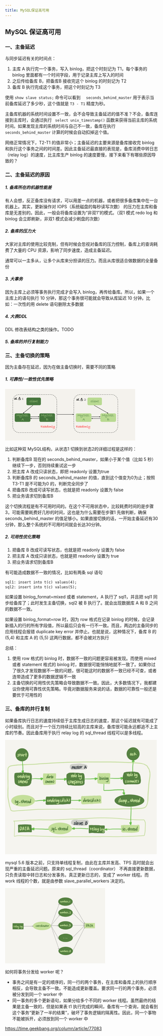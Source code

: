 ```yaml
---
title: MySQL保证高可用
---
```


## MySQL 保证高可用

### 一、主备延迟

与同步延迟有关的时间点：

1. 主库 A 执行完一个事务，写入 binlog，把这个时刻记为 T1，每个事务的 binlog 里面都有一个时间字段，用于记录主库上写入的时间
2. 之后传给备库 B，把备库B 接收完这个 binlog 的时刻记为 T2
3. 备库 B 执行完成这个事务，把这个时刻记为 T3

使用 ` show slave status; ` 命令可以看到 `  seconds_behind_master`  用于表示当前备库延迟了多少秒，这个值就是 `T3 - T1`  精度为秒。

主备库机器的系统时间设置不一致，会不会导致主备延迟的值不准？不会，备库连接到主库时，会通过执行 ` select unix_timestamp()` 函数来获得当前主库的系统时间。如果发现主库的系统时间与自己不一致，备库在执行 `seconds_behind_master` 计算的时候会自动扣掉这个值。

网络正常情况下，T2-T1 的值非常小；主备延迟的主要来源是备库接收完 binlog 和执行这个事务之间的时间差。因此主备延迟最直接的表现是，备库消费中转日志（relay log）的速度，比主库生产 binlog 的速度要慢，接下来看下有哪些原因导致的？

### 二、主备延迟的原因

##### 1. 备库所在的机器性能差

有人会想，反正备库没有请求，可以用差一点的机器，或者把很多备库集中在一台机器上。其实，更新操作对 IOPS（系统磁盘的每秒读写次数） 的压力在主库和备库是无差别的。因此，一般会将备库设置为“非双1”的模式。（双1 模式 redo log 和 binlog 会立即刷新，非双1 模式会减少刷盘的次数）

##### 2. 备库的压力大

大家对主库的使用比较克制，但有时候会忽视对备库的压力控制，备库上的查询耗费了大量的 CPU 资源，影响了同步速度，造成主备延迟。

通常可以一主多从，让多个从库来分担读的压力。而且从库很适合做数据的全量备份

##### 3. 大事务

因为主库上必须等事务执行完成才会写入 binlog，再传给备库。所以，如果一个主库上的语句执行 10 分钟，那这个事务很可能就会导致从库延迟 10 分钟。比如：一次性的用 delete 语句删除太多数据

##### 4. 大表DDL

DDL 修改表结构之类的操作。TODO

##### 5. 备库的并行复制能力

### 三、主备切换的策略

因为主备存在延迟，因为在做主备切换时，需要不同的策略

##### 1. 可靠性/一致性优先策略

<img src="./image/双MySQL结构.png" style="zoom:50%;" />

比如这种双 MySQL结构，从状态1 切换到状态2的详细过程是这样的：

1. 判断备库B 现在的 seconds_behind_master，如果小于某个值（比如 5 秒）继续下一步，否则持续重试这一步
2. 把主库 A 改成只读状态，即把 readonly 设置为true
3. 判断备库B 的 seconds_behind_master 的值，直到这个值变为0为止；按照 T3-T1 是不可能为0 的，判断完全同步了
4. 把备库B 改成可读写状态，也就是把 readonly 设置为 false 
5. 把业务请求切到备库B

这个切换流程是有不可用时间的。在这个不可用状态中，比较耗费时间的是步骤3，可能需要耗费好几秒的时间，这也是为什么需要在步骤1 先做判断，确保 seconds_behind_master 的值足够小。如果直接切换的话，一开始主备延迟有30分钟，那么整个系统的不可用时间就会长达30分钟。

##### 2. 可用性优化策略

1. 把备库 B 改成可读写状态，也就是把 readonly 设置为 false 
2. 把主库 A 改成只读状态，也就是把 readonly 设置为 true 
3. 把业务请求切到备库B

有可能造成数据不一致的情况，比如有两条 sql 语句

```
sql1: insert into t(c) values(4);
sql2: insert into t(c) values(5);
```

如果设置 binlog_format=mixed 或者 statement，A 执行了 sql1，并且把 sql1 同步给备库了；此时发生主备切换，sql2 被 B 执行了。就会出现数据库 A 和 B 之间的数据不一致。

如果设置 binlog_format=row 时，因为 row 格式在记录 binlog 的时候，会记录新插入的行的所有字段值，所以最后只会有一行不一致。而且，两边的主备同步的应用线程会报错 duplicate key error 并停止。也就是说，这种情况下，备库 B 的 (5,4) 和主库 A 的 (5,5) 这两行数据，都不会被对方执行

总结：

1. 使用 row 格式的 binlog 时，数据不一致的问题更容易被发现。而使用 mixed 或者 statement 格式的 binlog 时，数据很可能悄悄地就不一致了。如果你过了很久才发现数据不一致的问题，很可能这时的数据不一致已经不可查，或者连带造成了更多的数据逻辑不一致
2. 主备切换的可用性优先策略会导致数据不一致。因此，大多数情况下，我都建议你使用可靠性优先策略。毕竟对数据服务来说的话，数据的可靠性一般还是要优于可用性的

### 三、备库的并行复制

如果备库执行日志的速度持续低于主库生成日志的速度，那这个延迟就有可能成了小时级别。而且对于一个压力持续比较高的主库来说，备库很可能永远都追不上主库的节奏。因此备库用于执行 relay log 的 sql_thread 线程可以是多线程。

<img src="./image/主备流程图.jpg" style="zoom:50%;" />

mysql 5.6 版本之前，只支持单线程复制，由此在主库并发高、TPS 高时就会出现严重的主备延迟问题。原来的 sql_thread（coordinator） 不再直接更新数据，只负责读取中转日志和分发事务。真正更新日志的，变成了 worker 线程。而 work 线程的个数，就是由参数 slave_parallel_workers 决定的。

<img src="./image/sql_thread多线程.png" style="zoom:33%;" />

如何将事务分发给 worker 呢？

- 事务之间是有一定的顺序的，同一行的两个事务，在主库和备库上的执行顺序相反，会导致主备不一致。不能造成更新覆盖。要求同一行的两个事务，必须被分发到同一个 worker 中
- 同一事务的多个更新语句，如果分给多个不同的 worker 线程。虽然最终的结果是主备一致的，但是如果表 t1 执行完成的瞬间，备库有一个查询，就会看到这个事务“更新了一半的结果”，破坏了事务逻辑的隔离性。因此，同一个事物不能被拆开，必须放到同一个 worker 中

https://time.geekbang.org/column/article/77083

































